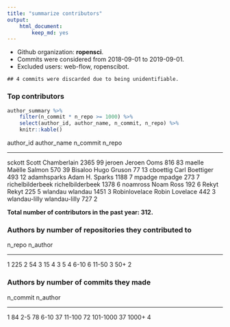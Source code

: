 ```yaml
---
title: "summarize contributors"
output: 
    html_document:
        keep_md: yes
---
```






- Github organization: **ropensci**.
- Commits were considered from 2018-09-01 to 2019-09-01.
- Excluded users: web-flow, ropenscibot.




```
## 4 commits were discarded due to being unidentifiable.
```



### Top contributors


```r
author_summary %>% 
    filter(n_commit * n_repo >= 1000) %>% 
    select(author_id, author_name, n_commit, n_repo) %>% 
    knitr::kable()
```



author_id          author_name          n_commit   n_repo
-----------------  ------------------  ---------  -------
sckott             Scott Chamberlain        2365       99
jeroen             Jeroen Ooms               816       83
maelle             Maëlle Salmon             570       39
Bisaloo            Hugo Gruson                77       13
cboettig           Carl Boettiger            493       12
adamhsparks        Adam H. Sparks           1188        7
mpadge             mpadge                    273        7
richelbilderbeek   richelbilderbeek         1378        6
noamross           Noam Ross                 192        6
Rekyt              Rekyt                     225        5
wlandau            wlandau                  1451        3
Robinlovelace      Robin Lovelace            442        3
wlandau-lilly      wlandau-lilly             727        2


**Total number of contributors in the past year: 312.**

### Authors by number of repositories they contributed to


n_repo    n_author
-------  ---------
1              225
2               54
3               15
4                3
5                4
6-10             6
11-50            3
50+              2

### Authors by number of commits they made


n_commit    n_author
---------  ---------
1                 84
2-5               78
6-10              37
11-100            72
101-1000          37
1000+              4

